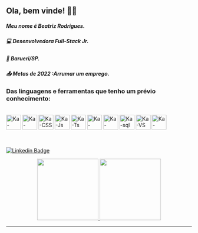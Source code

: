 ##                                                              <div align=”center”> Ola, bem vinde! 🏳️‍🌈</div>        
  
 
 
##### Meu nome é Beatriz Rodrigues. 

##### :computer: Desenvolvedora Full-Stack Jr.

##### :house_with_garden: Barueri/SP.

##### :outbox_tray: Metas de 2022 :Arrumar um emprego.


<div style="display: inline_block">
    <h3 align="left"> Das linguagens e ferramentas que tenho um prévio conhecimento:</h3>
   <br>
  <img align="center" alt="Ka-Bootstrap" height="40" width="40" src="https://img.icons8.com/color/48/000000/bootstrap.png">
  <img align="center" alt="Ka-HTML" height="40" width="40" src="https://img.icons8.com/external-justicon-lineal-color-justicon/64/000000/external-html-file-file-type-justicon-lineal-color-justicon.png"/>
  <img align="center" alt="Ka-CSS" height="40" width="40" src="https://img.icons8.com/external-justicon-lineal-color-justicon/64/000000/external-css-file-file-type-justicon-lineal-color-justicon.png"/>
  <img align="center" alt="Ka-Js" height="40" width="40" src="https://img.icons8.com/external-justicon-lineal-color-justicon/64/000000/external-js-file-file-type-justicon-lineal-color-justicon.png"/>
  <img align="center" alt="Ka-Ts" height="40" width="40" src="https://img.icons8.com/color/48/000000/typescript.png"/>
  <img align="center" alt="Ka-Java" height="40" width="40" src="https://img.icons8.com/color/48/000000/java-coffee-cup-logo--v2.png"/>
  <img align="center" alt="Ka-Mysql" height="40" width="40" src="https://img.icons8.com/fluency/48/000000/mysql-logo.png"/>
  <img align="center" alt="Ka-sql" height="40" width="40" src="https://img.icons8.com/external-wanicon-lineal-color-wanicon/64/000000/external-sql-server-big-data-wanicon-lineal-color-wanicon.png"/>
  <img align="center" alt="Ka-VS" height="40" width="40" src="https://img.icons8.com/fluency/48/000000/visual-studio-code-2019.png"/>
  <img align="center" alt="Ka-Spring" height="40" width="40" src="https://img.icons8.com/color/48/000000/spring-logo.png"/>
 <br>
 <br>
   <br>

[![Linkedin Badge](https://img.shields.io/badge/-LinkedIn-blue?style=flat-square&logo=Linkedin&logoColor=white&link=https://www.linkedin.com/in/beatriz-rodrigues-1145b121a/)](https://www.linkedin.com/in/beatriz-rodrigues-1145b121a/)
  
<p align="center">
   <a href="https://github.com/beatriz-rodrig">
    <img height="166em" src="https://github-readme-stats.vercel.app/api/top-langs/?username=beatriz-rodrig&layout=compact&langs_count=7&theme=dark&title_color=4b7457&border_color=4b7457&bg_color=000000"/> 
     <img height="166em" src="https://github-readme-stats.vercel.app/api?username=beatriz-rodrig&show_icons=true&theme=dark&title_color=4b7457&border_color=4b7457&bg_color=000000&include_all_commits=true&count_private=true"/>
   <br>
      </p>
    <hr size="3">













